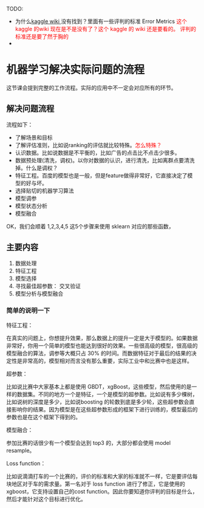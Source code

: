 TODO:
- 为什么[kaggle wiki ](https://www.kaggle.com/wiki/Metrics)没有找到？里面有一些评判的标准 Error Metrics <span style="color:red;">这个 kaggle 的wiki 现在是不是没有了？这个 kaggle 的 wiki 还是要看的。 评判的标准还是要了然于胸的</span>
-


# 机器学习解决实际问题的流程

这节课会提到完整的工作流程。实际的应用中不一定会对应所有的环节。


## 解决问题流程

流程如下：

- 了解场景和目标
- 了解评估准则，比如说ranking的评估就比较特殊。<span style="color:red;">怎么特殊？</span>
- 认识数据。比如说数据是不平衡的，比如广告的点击比不点击少很多。
- 数据预处理(清洗，调权)。以你对数据的认识，进行清洗，比如离群点要清洗掉。<span style="colosr:red;">什么是调权？</span>
- 特征工程。百度的模型也是一般，但是feature做得非常好，它直接决定了模型的好与坏。
- 选择贴切的机器学习算法
- 模型调参
- 模型状态分析
- 模型融合



OK，我们会顺着 1,2,3,4,5 这5个步骤来使用 sklearn 对应的那些函数，












## 主要内容

1. 数据处理
2. 特征工程
3. 模型选择
4. 寻找最佳超参数： 交叉验证
5. 模型分析与模型融合


### 简单的说明一下

特征工程：

在真实的问题上，你想提升效果，那么数据上的提升一定是大于模型的。如果数据非常好，你用一个简单的模型也能达到很好的效果。一些很高级的模型，很高级的模型融合的算法，调参等大概只占 30% 的时间。而数据特征对于最后的结果的决定性是非常高的，模型相对而言没有那么重要，实际工业中和比赛中也是这样。

超参数：

比如说比赛中大家基本上都是使用 GBDT，xgBoost，这些模型，然后使用的是一样的数据集。不同的地方一个是特征，一个是模型的超参数。比如说有多少棵树，比如说树的深度是多少，比如说boosting 的轮数到底是多少轮，这些超参数会直接影响你的结果。因为模型是在这些超参数形成的框架下进行训练的，模型最后的参数也是在这个框架下得到的。

模型融合：

参加比赛的话很少有一个模型会达到 top3 的，大部分都会使用 model resample。

Loss function：

比如说滴滴打车的一个比赛的，评价的标准和大家的标准就不一样，它是要评估每块地区对于车的需求量。第一名对于 loss function 进行了修正，它是使用的xgboost，它支持设置自己的cost function。因此你要知道你评判的目标是什么，然后才能针对这个目标进行优化。
